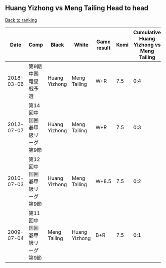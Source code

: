 ## Huang Yizhong vs Meng Tailing Head to head

[Back to ranking](../../index.md)




| **Date** | **Comp** | **Black** | **White** | **Game result** | **Komi** | **Cumulative Huang Yizhong vs Meng Tailing** | **Huang Yizhong streak** | **Meng Tailing streak** | 
| --- | --- | --- | --- | --- | --- | --- | --- | --- |
| 2018-03-06 | 第9期中国竜星戦予選 | Huang Yizhong | Meng Tailing | W+R | 7.5 | 0:4 | 0 | 4 | 
| 2012-07-07 | 第14回中国囲碁甲級リーグ第9節 | Huang Yizhong | Meng Tailing | W+R | 7.5 | 0:3 | 0 | 3 | 
| 2010-07-03 | 第12回中国囲碁甲級リーグ第9節 | Huang Yizhong | Meng Tailing | W+8.5 | 7.5 | 0:2 | 0 | 2 | 
| 2009-07-04 | 第11回中国囲碁甲級リーグ第9節 | Meng Tailing | Huang Yizhong | B+R | 7.5 | 0:1 | 0 | 1 |




